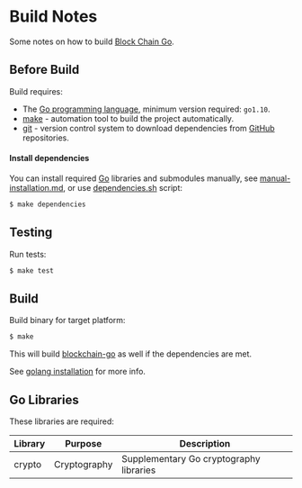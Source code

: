 Build Notes
===========
Some notes on how to build [Block Chain Go](https://github.com/YuriyLisovskiy/blockchain-go).

Before Build
---------------------
Build requires:
* The [Go programming language](https://golang.org), minimum version required: `go1.10`.
* [make](https://www.gnu.org/software/make/manual/make.html) - automation tool to build the project automatically.
* [git](https://git-scm.com) - version control system to download dependencies from [GitHub](https://github.com) repositories.

#### Install dependencies
You can install required [Go](https://golang.org) libraries and submodules manually, see [manual-installation.md](manual-installation.md),
or use [dependencies.sh](../dependencies.sh) script:
```bash
$ make dependencies
```

Testing
---------------------
Run tests:
```bash
$ make test
```

Build
---------------------
Build binary for target platform:
```bash
$ make
```

This will build [blockchain-go](https://github.com/YuriyLisovskiy/blockchain-go) as well if the dependencies are met.

See [golang installation](https://golang.org/doc/install) for more info.

Go Libraries
---------------------
These libraries are required:

 Library     | Purpose          | Description
 ------------|------------------|----------------------
 crypto      | Cryptography     | Supplementary Go cryptography libraries
